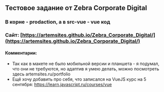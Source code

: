 ## Тестовое задание от Zebra Corporate Digital
### В корне - prodaction, a в src-vue - vue код 

### Сайт: [https://artemsites.github.io/Zebra_Corporate_Digital/](https://artemsites.github.io/Zebra_Corporate_Digital/)

#### Комментарии: 
* Так как в макете не было мобильной версии и планшета - я подумал, что они не требуются, но адаптив я умею делать, можно посмотреть здесь artemsites.ru/portfolio
* Ещё хочу добавить про себя, что записался на VueJS курс на 5 сентября: https://learn.javascript.ru/courses/vue